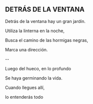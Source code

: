 ## DETRÁS DE LA VENTANA

Detrás de la ventana hay un gran jardín.

Utiliza la linterna en la noche,

Busca el camino de las hormigas negras,

Marca una dirección.

--

Luego del hueco, en lo profundo

Se haya germinando la vida.

Cuando llegues allí,

lo entenderás todo